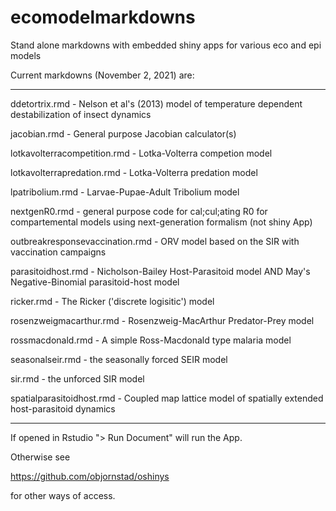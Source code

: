# ecomodelmarkdowns

Stand alone markdowns with embedded shiny apps for various eco and epi models

Current markdowns (November 2, 2021) are: 
_____

ddetortrix.rmd - Nelson et al's (2013) model of temperature dependent destabilization of insect dynamics

jacobian.rmd - General purpose Jacobian calculator(s)

lotkavolterracompetition.rmd - Lotka-Volterra competion model

lotkavolterrapredation.rmd - Lotka-Volterra predation model

lpatribolium.rmd - Larvae-Pupae-Adult Tribolium model

nextgenR0.rmd - general purpose code for cal;cul;ating R0 for compartemental models using next-generation formalism (not shiny App)

outbreakresponsevaccination.rmd -  ORV model based on the SIR with vaccination campaigns 

parasitoidhost.rmd - Nicholson-Bailey Host-Parasitoid model AND May's Negative-Binomial parasitoid-host model

ricker.rmd - The Ricker ('discrete logisitic') model

rosenzweigmacarthur.rmd - Rosenzweig-MacArthur Predator-Prey model

rossmacdonald.rmd - A simple Ross-Macdonald type malaria model

seasonalseir.rmd - the seasonally forced SEIR model

sir.rmd - the unforced SIR model

spatialparasitoidhost.rmd - Coupled map lattice model of spatially extended host-parasitoid dynamics

____


If opened in Rstudio "> Run Document" will run the App.

Otherwise see 

https://github.com/objornstad/oshinys

for other ways of access.
